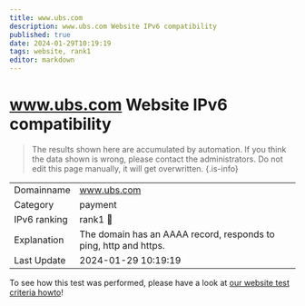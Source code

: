 ```yaml
---
title: www.ubs.com
description: www.ubs.com Website IPv6 compatibility
published: true
date: 2024-01-29T10:19:19
tags: website, rank1
editor: markdown
---
```


# www.ubs.com Website IPv6 compatibility

> The results shown here are accumulated by automation. If you think the data shown is wrong, please contact the administrators. 
> Do not edit this page manually, it will get overwritten.
{.is-info}


|   |   |
| - | - |
| Domainname | www.ubs.com
| Category | payment |
| IPv6 ranking | rank1 :1st_place_medal: |
| Explanation | The domain has an AAAA record, responds to ping, http and https. |
| Last Update | 2024-01-29 10:19:19 |

To see how this test was performed, please have a look at [our website test criteria howto](/howto/testcriteria/website)!

